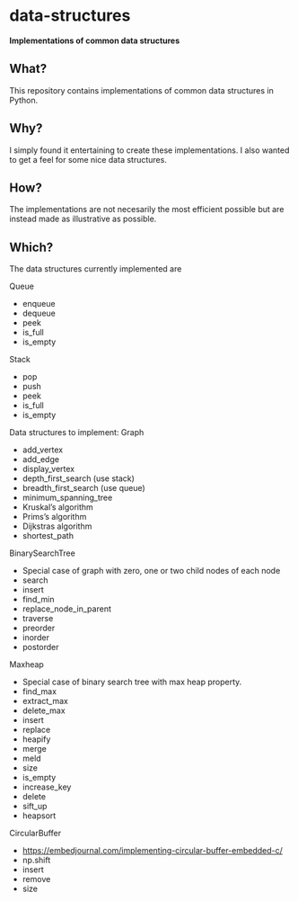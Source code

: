 # data-structures
**Implementations of common data structures**

## What?
This repository contains implementations of common data structures in Python. 

## Why?
I simply found it entertaining to create these implementations. I also wanted to get a feel for some nice data structures.

## How?
The implementations are not necesarily the most efficient possible but are instead made as illustrative as possible.

## Which?
The data structures currently implemented are

Queue
- enqueue
- dequeue
- peek
- is_full
- is_empty

Stack
- pop
- push
- peek
- is_full
- is_empty

Data structures to implement:
Graph
- add_vertex
- add_edge
- display_vertex
- depth_first_search (use stack)
- breadth_first_search (use queue)
- minimum_spanning_tree
- Kruskal’s algorithm
- Prims’s algorithm
- Dijkstras algorithm
- shortest_path

BinarySearchTree
- Special case of graph with zero, one or two child nodes of each node
- search
- insert
- find_min
- replace_node_in_parent
- traverse
- preorder
- inorder
- postorder

Maxheap
- Special case of binary search tree with max heap property.
- find_max
- extract_max
- delete_max
- insert
- replace
- heapify
- merge
- meld
- size
- is_empty
- increase_key
- delete
- sift_up
- heapsort

CircularBuffer
- https://embedjournal.com/implementing-circular-buffer-embedded-c/
- np.shift
- insert
- remove
- size
